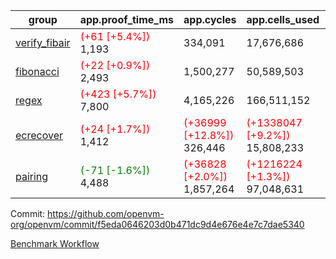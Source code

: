 | group | app.proof_time_ms | app.cycles | app.cells_used | leaf.proof_time_ms | leaf.cycles | leaf.cells_used |
| -- | -- | -- | -- | -- | -- | -- |
| [verify_fibair](https://github.com/openvm-org/openvm/blob/benchmark-results/benchmarks-pr/1691/verify_fibair-f5eda0646203d0b471dc9d4e676e4e7c7dae5340.md) |<span style='color: red'>(+61 [+5.4%])</span> 1,193 |  334,091 |  17,676,686 |- | - | - |
| [fibonacci](https://github.com/openvm-org/openvm/blob/benchmark-results/benchmarks-pr/1691/fibonacci-f5eda0646203d0b471dc9d4e676e4e7c7dae5340.md) |<span style='color: red'>(+22 [+0.9%])</span> 2,493 |  1,500,277 |  50,589,503 |- | - | - |
| [regex](https://github.com/openvm-org/openvm/blob/benchmark-results/benchmarks-pr/1691/regex-f5eda0646203d0b471dc9d4e676e4e7c7dae5340.md) |<span style='color: red'>(+423 [+5.7%])</span> 7,800 |  4,165,226 |  166,511,152 |- | - | - |
| [ecrecover](https://github.com/openvm-org/openvm/blob/benchmark-results/benchmarks-pr/1691/ecrecover-f5eda0646203d0b471dc9d4e676e4e7c7dae5340.md) |<span style='color: red'>(+24 [+1.7%])</span> 1,412 | <span style='color: red'>(+36999 [+12.8%])</span> 326,446 | <span style='color: red'>(+1338047 [+9.2%])</span> 15,808,233 |- | - | - |
| [pairing](https://github.com/openvm-org/openvm/blob/benchmark-results/benchmarks-pr/1691/pairing-f5eda0646203d0b471dc9d4e676e4e7c7dae5340.md) |<span style='color: green'>(-71 [-1.6%])</span> 4,488 | <span style='color: red'>(+36828 [+2.0%])</span> 1,857,264 | <span style='color: red'>(+1216224 [+1.3%])</span> 97,048,631 |- | - | - |


Commit: https://github.com/openvm-org/openvm/commit/f5eda0646203d0b471dc9d4e676e4e7c7dae5340

[Benchmark Workflow](https://github.com/openvm-org/openvm/actions/runs/15230113620)
